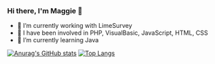 ### Hi there, I'm Maggie 👋
- 🔭 I’m currently working with LimeSurvey 
- 🔭 I have been involved in PHP, VisualBasic, JavaScript, HTML, CSS
- 🌱 I’m currently learning Java

[![Anurag's GitHub stats](https://github-readme-stats.vercel.app/api?username=magdalenavelikova)](https://github.com/anuraghazra/github-readme-stats)
[![Top Langs](https://github-readme-stats.vercel.app/api/top-langs/?username=magdalenavelikova)](https://github.com/anuraghazra/github-readme-stats)
<!--
**magdalenavelikova/magdalenavelikova** is a ✨ _special_ ✨ repository because its `README.md` (this file) appears on your GitHub profile.

Here are some ideas to get you started:

- 🔭 I’m currently working with LimeSurvey 
- 🔭 I have been involved in PHP, VisualBasic, JavaScript, HTML, CSS
- 🌱 I’m currently learning Java
- 👯 I’m looking to collaborate on ...
- 🤔 I’m looking for help with ...
- 💬 Ask me about ...
- 📫 How to reach me: ...
- 😄 Pronouns: ...
- ⚡ Fun fact: ...
-->
